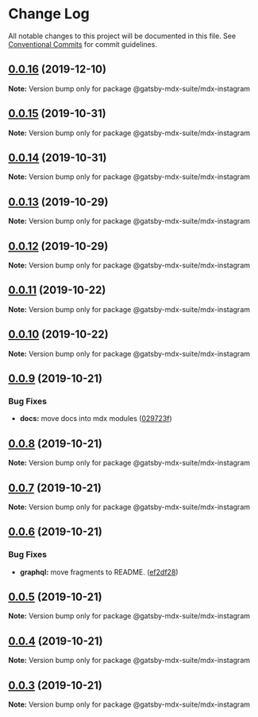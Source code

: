 # Change Log

All notable changes to this project will be documented in this file.
See [Conventional Commits](https://conventionalcommits.org) for commit guidelines.

## [0.0.16](https://github.com/axe312ger/gatsby-mdx-suite/compare/@gatsby-mdx-suite/mdx-instagram@0.0.15...@gatsby-mdx-suite/mdx-instagram@0.0.16) (2019-12-10)

**Note:** Version bump only for package @gatsby-mdx-suite/mdx-instagram





## [0.0.15](https://github.com/axe312ger/gatsby-mdx-suite/compare/@gatsby-mdx-suite/mdx-instagram@0.0.14...@gatsby-mdx-suite/mdx-instagram@0.0.15) (2019-10-31)

**Note:** Version bump only for package @gatsby-mdx-suite/mdx-instagram





## [0.0.14](https://github.com/axe312ger/gatsby-mdx-suite/compare/@gatsby-mdx-suite/mdx-instagram@0.0.13...@gatsby-mdx-suite/mdx-instagram@0.0.14) (2019-10-31)

**Note:** Version bump only for package @gatsby-mdx-suite/mdx-instagram





## [0.0.13](https://github.com/axe312ger/gatsby-mdx-suite/compare/@gatsby-mdx-suite/mdx-instagram@0.0.12...@gatsby-mdx-suite/mdx-instagram@0.0.13) (2019-10-29)

**Note:** Version bump only for package @gatsby-mdx-suite/mdx-instagram





## [0.0.12](https://github.com/axe312ger/gatsby-mdx-suite/compare/@gatsby-mdx-suite/mdx-instagram@0.0.11...@gatsby-mdx-suite/mdx-instagram@0.0.12) (2019-10-29)

**Note:** Version bump only for package @gatsby-mdx-suite/mdx-instagram





## [0.0.11](https://github.com/axe312ger/gatsby-mdx-suite/compare/@gatsby-mdx-suite/mdx-instagram@0.0.10...@gatsby-mdx-suite/mdx-instagram@0.0.11) (2019-10-22)

**Note:** Version bump only for package @gatsby-mdx-suite/mdx-instagram





## [0.0.10](https://github.com/axe312ger/gatsby-mdx-suite/compare/@gatsby-mdx-suite/mdx-instagram@0.0.9...@gatsby-mdx-suite/mdx-instagram@0.0.10) (2019-10-22)

**Note:** Version bump only for package @gatsby-mdx-suite/mdx-instagram





## [0.0.9](https://github.com/axe312ger/gatsby-mdx-suite/compare/@gatsby-mdx-suite/mdx-instagram@0.0.8...@gatsby-mdx-suite/mdx-instagram@0.0.9) (2019-10-21)


### Bug Fixes

* **docs:** move docs into mdx modules ([029723f](https://github.com/axe312ger/gatsby-mdx-suite/commit/029723fbe0a1630b91ac480e419e1479459ad472))





## [0.0.8](https://github.com/axe312ger/gatsby-mdx-suite/compare/@gatsby-mdx-suite/mdx-instagram@0.0.7...@gatsby-mdx-suite/mdx-instagram@0.0.8) (2019-10-21)

**Note:** Version bump only for package @gatsby-mdx-suite/mdx-instagram





## [0.0.7](https://github.com/axe312ger/gatsby-mdx-suite/compare/@gatsby-mdx-suite/mdx-instagram@0.0.6...@gatsby-mdx-suite/mdx-instagram@0.0.7) (2019-10-21)

**Note:** Version bump only for package @gatsby-mdx-suite/mdx-instagram





## [0.0.6](https://github.com/axe312ger/gatsby-mdx-suite/compare/@gatsby-mdx-suite/mdx-instagram@0.0.5...@gatsby-mdx-suite/mdx-instagram@0.0.6) (2019-10-21)


### Bug Fixes

* **graphql:** move fragments to README. ([ef2df28](https://github.com/axe312ger/gatsby-mdx-suite/commit/ef2df281f9c057aac37e567b68e75d97376c037e))





## [0.0.5](https://github.com/axe312ger/gatsby-mdx-suite/compare/@gatsby-mdx-suite/mdx-instagram@0.0.4...@gatsby-mdx-suite/mdx-instagram@0.0.5) (2019-10-21)

**Note:** Version bump only for package @gatsby-mdx-suite/mdx-instagram





## [0.0.4](https://github.com/axe312ger/gatsby-mdx-suite/compare/@gatsby-mdx-suite/mdx-instagram@0.0.3...@gatsby-mdx-suite/mdx-instagram@0.0.4) (2019-10-21)

**Note:** Version bump only for package @gatsby-mdx-suite/mdx-instagram





## [0.0.3](https://github.com/axe312ger/gatsby-mdx-suite/compare/@gatsby-mdx-suite/mdx-instagram@0.0.2...@gatsby-mdx-suite/mdx-instagram@0.0.3) (2019-10-21)

**Note:** Version bump only for package @gatsby-mdx-suite/mdx-instagram
